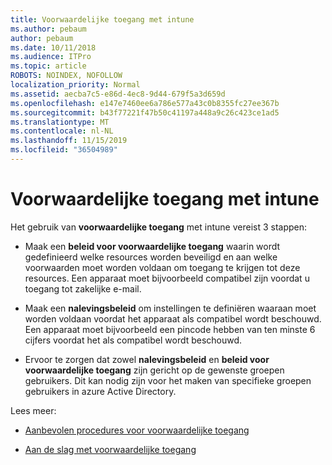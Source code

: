 ```yaml
---
title: Voorwaardelijke toegang met intune
ms.author: pebaum
author: pebaum
ms.date: 10/11/2018
ms.audience: ITPro
ms.topic: article
ROBOTS: NOINDEX, NOFOLLOW
localization_priority: Normal
ms.assetid: aecba7c5-e86d-4ec8-9d44-679f5a3d659d
ms.openlocfilehash: e147e7460ee6a786e577a43c0b8355fc27ee367b
ms.sourcegitcommit: b43f77221f47b50c41197a448a9c26c423ce1ad5
ms.translationtype: MT
ms.contentlocale: nl-NL
ms.lasthandoff: 11/15/2019
ms.locfileid: "36504989"
---
```

# <a name="conditional-access-with-intune"></a>Voorwaardelijke toegang met intune

Het gebruik van **voorwaardelijke toegang** met intune vereist 3 stappen: 
  
- Maak een **beleid voor voorwaardelijke toegang** waarin wordt gedefinieerd welke resources worden beveiligd en aan welke voorwaarden moet worden voldaan om toegang te krijgen tot deze resources. Een apparaat moet bijvoorbeeld compatibel zijn voordat u toegang tot zakelijke e-mail. 
    
- Maak een **nalevingsbeleid** om instellingen te definiëren waaraan moet worden voldaan voordat het apparaat als compatibel wordt beschouwd. Een apparaat moet bijvoorbeeld een pincode hebben van ten minste 6 cijfers voordat het als compatibel wordt beschouwd. 
    
- Ervoor te zorgen dat zowel **nalevingsbeleid** en **beleid voor voorwaardelijke toegang** zijn gericht op de gewenste groepen gebruikers. Dit kan nodig zijn voor het maken van specifieke groepen gebruikers in azure Active Directory. 
    
Lees meer:
  
- [Aanbevolen procedures voor voorwaardelijke toegang](https://docs.microsoft.com/azure/active-directory/conditional-access/best-practices)
    
- [Aan de slag met voorwaardelijke toegang](https://docs.microsoft.com/azure/active-directory/active-directory-conditional-access-azure-portal-get-started)
    

